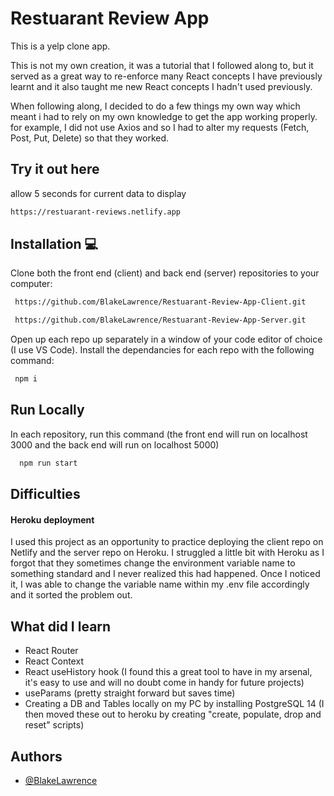 # Restuarant Review App

This is a yelp clone app.

This is not my own creation, it was a tutorial that I followed along to, but it served as a great way to re-enforce many React concepts I have previously learnt and it also taught me new React concepts I hadn't used previously.

When following along, I decided to do a few things my own way which meant i had to rely on my own knowledge to get the app working properly. for example, I did not use Axios and so I had to alter my requests (Fetch, Post, Put, Delete) so that they worked.

## Try it out here

allow 5 seconds for current data to display

```bash
https://restuarant-reviews.netlify.app
```

## Installation 💻

Clone both the front end (client) and back end (server) repositories to your computer:

```bash
 https://github.com/BlakeLawrence/Restuarant-Review-App-Client.git
```

```bash
 https://github.com/BlakeLawrence/Restuarant-Review-App-Server.git
```

Open up each repo up separately in a window of your code editor of choice (I use VS Code).
Install the dependancies for each repo with the following command:

```bash
 npm i
```

## Run Locally

In each repository, run this command (the front end will run on localhost 3000 and the back end will run on localhost 5000)

```bash
  npm run start
```

## Difficulties

#### Heroku deployment

I used this project as an opportunity to practice deploying the client repo on Netlify and the server repo on Heroku. I struggled a little bit with Heroku as I forgot that they sometimes change the environment variable name to something standard and I never realized this had happened. Once I noticed it, I was able to change the variable name within my .env file accordingly and it sorted the problem out.

## What did I learn

- React Router
- React Context
- React useHistory hook (I found this a great tool to have in my arsenal, it's easy to use and will no doubt come in handy for future projects)
- useParams (pretty straight forward but saves time)
- Creating a DB and Tables locally on my PC by installing PostgreSQL 14 (I then moved these out to heroku by creating "create, populate, drop and reset" scripts)

## Authors

- [@BlakeLawrence](https://github.com/BlakeLawrence)
